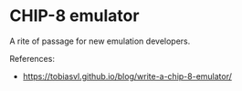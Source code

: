# CHIP-8 emulator
A rite of passage for new emulation developers.

References:
- https://tobiasvl.github.io/blog/write-a-chip-8-emulator/